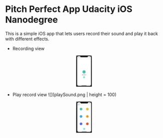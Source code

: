 # Pitch Perfect App Udacity iOS Nanodegree

This is a simple iOS app that lets users record their sound and play it back with different effects.

- Recording view
<p align="center">
  <img src="record.png" width="50" height="100">
</p>

- Play record view
![](playSound.png | height = 100)
<p align="center">
  <img src="playSound.png" width="50" height="100">
</p>
